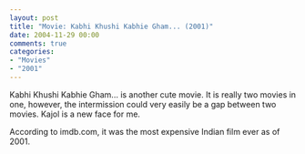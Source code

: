 ```yaml
---
layout: post
title: "Movie: Kabhi Khushi Kabhie Gham... (2001)"
date: 2004-11-29 00:00
comments: true
categories:
- "Movies"
- "2001"
---
```


Kabhi Khushi Kabhie Gham... is another cute movie. It is really two
movies in one, however, the intermission could very easily be a gap
between two movies. Kajol is a new face for me.

According to imdb.com, it was the most expensive Indian film
ever as of 2001.
